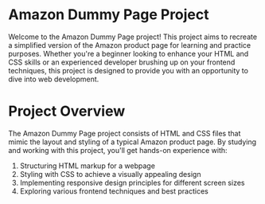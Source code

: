 
 # Amazon Dummy Page Project

Welcome to the Amazon Dummy Page project! This project aims to recreate a simplified version of the Amazon product page for learning and practice purposes. Whether you're a beginner looking to enhance your HTML and CSS skills or an experienced developer brushing up on your frontend techniques, this project is designed to provide you with an opportunity to dive into web development.

# Project Overview
The Amazon Dummy Page project consists of HTML and CSS files that mimic the layout and styling of a typical Amazon product page. By studying and working with this project, you'll get hands-on experience with:

1) Structuring HTML markup for a webpage
2) Styling with CSS to achieve a visually appealing design
3) Implementing responsive design principles for different screen sizes
4) Exploring various frontend techniques and best practices
